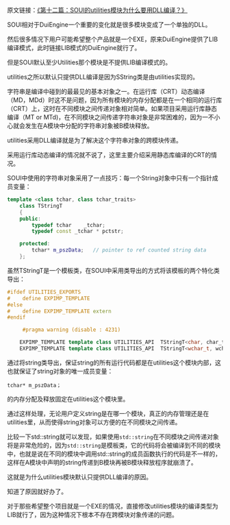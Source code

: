 原文链接：[《第十二篇：SOUI的utilities模块为什么要用DLL编译？》](http://www.cnblogs.com/setoutsoft/p/3961808.html)

SOUI相对于DuiEngine一个重要的变化就是很多模块变成了一个单独的DLL。

然后很多情况下用户可能希望整个产品就是一个EXE，原来DuiEngine提供了LIB编译模式，此时链接LIB模式的DuiEngine就行了。

但是SOUI默认至少Utilities那个模块是不提供LIB编译模式的。

utilities之所以默认只提供DLL编译是因为SString类是由utilities实现的。

字符串是编译中碰到的最最见的基本对象之一。在运行库（CRT）动态编译（MD，MDd）时这不是问题，因为所有模块的内存分配都是在一个相同的运行库（CRT）上，这时在不同模块之间传递对象相对简单。如果项目采用运行库静态编译（MT or MTd)，在不同模块之间传递字符串对象是非常困难的，因为一不小心就会发生在A模块中分配的字符串对象被B模块释放。

utilities采用DLL编译就是为了解决这个字符串对象的跨模块传递。

采用运行库动态编译的情况就不说了，这里主要介绍采用静态库编译的CRT的情况。

SOUI中使用的字符串对象采用了一点技巧：每一个String对象中只有一个指针成员变量：

```c++
template <class tchar, class tchar_traits>
    class TStringT
    {
    public:
        typedef tchar    _tchar;
        typedef const _tchar * pctstr;

    protected:
        tchar* m_pszData;   // pointer to ref counted string data
    };
```

虽然TStringT是一个模板类，在SOUI中采用类导出的方式将该模板的两个特化类导出：

```c++
#ifdef UTILITIES_EXPORTS
#    define EXPIMP_TEMPLATE
#else
#    define EXPIMP_TEMPLATE extern
#endif

     #pragma warning (disable : 4231)

    EXPIMP_TEMPLATE template class UTILITIES_API  TStringT<char, char_traits>;
    EXPIMP_TEMPLATE template class UTILITIES_API  TStringT<wchar_t, wchar_traits>;
```

通过将string类导出，保证string的所有运行代码都是在utilities这个模块内部，这也就保证了string对象的唯一成员变量：

```c+++
tchar* m_pszData；
```

的内存分配及释放固定在utilities这个模块里。

通过这样处理，无论用户定义string是在哪一个模块，真正的内存管理还是在utilities里，从而使得string对象可以方便的在不同模块之间传递。

比较一下std::string就可以发现，如果使用`std::string`在不同模块之间传递对象将是非常危险的，因为`std::string`是模板类，它的代码将会被编译到不同的模块中，也就是说在不同的模块中调用std::string的成员函数执行的代码是不一样的，这样在A模块中声明的string传递到B模块再被B模块释放程序就崩溃了。

这就是为什么utilities模块默认只提供DLL编译的原因。

知道了原因就好办了。

对于那些希望整个项目就是一个EXE的情况，直接修改utilities模块的编译类型为LIB就行了，因为这种情况下根本不存在跨模块对象传递的问题。